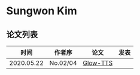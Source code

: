 # Sungwon Kim

## 论文列表

| 时间 | 作者序 | 论文 | 发表 |
|:-:|:-:|---|---|
| 2020.05.22 | No.02/04 | [Glow-TTS](../Models/TTS2_Acoustic/2020.05.22_Glow-TTS.md) |